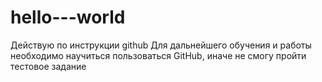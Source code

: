 # hello---world
Действую по инструкции github
Для дальнейшего обучения и работы необходимо научиться пользоваться GitHub, иначе не смогу пройти тестовое задание
